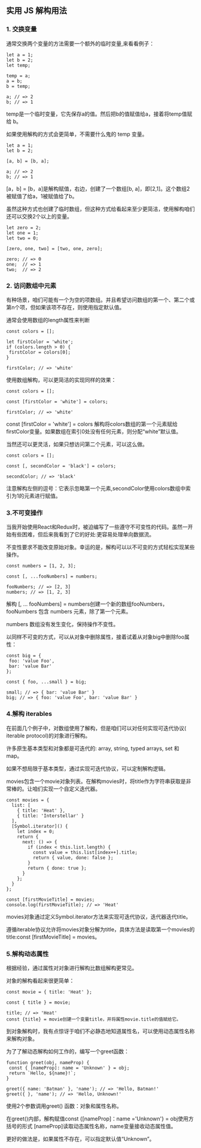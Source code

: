 ## 实用 JS 解构用法
### 1. 交换变量
通常交换两个变量的方法需要一个额外的临时变量,来看看例子：
```
let a = 1;
let b = 2;
let temp;

temp = a;
a = b;
b = temp;

a; // => 2
b; // => 1
```
temp是一个临时变量，它先保存a的值。然后把b的值赋值给a，接着将temp值赋给 b。

如果使用解构的方式会更简单，不需要什么鬼的 temp 变量。
```
let a = 1;
let b = 2;

[a, b] = [b, a];

a; // => 2
b; // => 1
```
[a，b] = [b，a]是解构赋值，右边，创建了一个数组[b, a]，即[2,1]。这个数组2被赋值了给a，1被赋值给了b。

虽然这种方式也创建了临时数组，但这种方式给看起来至少更简洁，使用解构咱们还可以交换2个以上的变量。
```
let zero = 2;
let one = 1;
let two = 0;

[zero, one, two] = [two, one, zero];

zero; // => 0
one;  // => 1
two;  // => 2
```
### 2. 访问数组中元素
有种场景，咱们可能有一个为空的项数组。并且希望访问数组的第一个、第二个或第n个项，但如果该项不存在，则使用指定默认值。

通常会使用数组的length属性来判断
```
const colors = [];

let firstColor = 'white';
if (colors.length > 0) {
 firstColor = colors[0];
}

firstColor; // => 'white'
```
使用数组解构，可以更简洁的实现同样的效果：
```
const colors = [];

const [firstColor = 'white'] = colors;

firstColor; // => 'white'
```
const [firstColor = 'white'] = colors 解构将colors数组的第一个元素赋给firstColor变量。如果数组在索引0处没有任何元素，则分配“white”默认值。

当然还可以更灵活，如果只想访问第二个元素，可以这么做。
```
const colors = [];

const [, secondColor = 'black'] = colors;

secondColor; // => 'black'
```
注意解构左侧的逗号：它表示忽略第一个元素,secondColor使用colors数组中索引为1的元素进行赋值。

### 3.不可变操作
当我开始使用React和Redux时，被迫编写了一些遵守不可变性的代码。虽然一开始有些困难，但后来我看到了它的好处:更容易处理单向数据流。

不变性要求不能改变原始对象。幸运的是，解构可以以不可变的方式轻松实现某些操作。
```
const numbers = [1, 2, 3];

const [, ...fooNumbers] = numbers;

fooNumbers; // => [2, 3]
numbers; // => [1, 2, 3]
```
解构 [, ... fooNumbers] = numbers创建一个新的数组fooNumbers，fooNumbers 包含 numbers 元素，除了第一个元素。

numbers 数组没有发生变化，保持操作不变性。

以同样不可变的方式，可以从对象中删除属性，接着试着从对象big中删除foo属性：
```
const big = {
 foo: 'value Foo',
 bar: 'value Bar'
};

const { foo, ...small } = big;

small; // => { bar: 'value Bar' }
big; // => { foo: 'value Foo', bar: 'value Bar' }
```
### 4.解构 iterables
在前面几个例子中，对数组使用了解构，但是咱们可以对任何实现可迭代协议( iterable protocol)的对象进行解构。

许多原生基本类型和对象都是可迭代的: array, string, typed arrays, set 和 map。

如果不想局限于基本类型，通过实现可迭代协议，可以定制解构逻辑。

movies包含一个movie对象列表。在解构movies时，将title作为字符串获取是非常棒的。让咱们实现一个自定义迭代器。
```
const movies = {
  list: [
    { title: 'Heat' }, 
    { title: 'Interstellar' }
  ],
  [Symbol.iterator]() {
    let index = 0;
    return {
      next: () => {
        if (index < this.list.length) {
          const value = this.list[index++].title;
          return { value, done: false };
        }
        return { done: true };
      }
    };
  }
};

const [firstMovieTitle] = movies;
console.log(firstMovieTitle); // => 'Heat'
```
movies对象通过定义Symbol.iterator方法来实现可迭代协议，迭代器迭代title。

遵循iterable协议允许将movies对象分解为title，具体方法是读取第一个movies的title:const [firstMovieTitle] = movies。

### 5.解构动态属性
根据经验，通过属性对对象进行解构比数组解构更常见。

对象的解构看起来很更简单：
```
const movie = { title: 'Heat' };

const { title } = movie;

title; // => 'Heat'
const {title} = movie创建一个变量title，并将属性movie.title的值赋给它。
```
到对象解构时，我有点惊讶于咱们不必静态地知道属性名，可以使用动态属性名称来解构对象。

为了了解动态解构如何工作的，编写一个greet函数：
```
function greet(obj, nameProp) {
 const { [nameProp]: name = 'Unknown' } = obj;
 return `Hello, ${name}!`;
}

greet({ name: 'Batman' }, 'name'); // => 'Hello, Batman!'
greet({ }, 'name'); // => 'Hello, Unknown!'
```
使用2个参数调用greet() 函数：对象和属性名称。

在greet()内部，解构赋值const {[nameProp]：name ='Unknown'} = obj使用方括号的形式 [nameProp]读取动态属性名称，name变量接收动态属性值。

更好的做法是，如果属性不存在，可以指定默认值“Unknown”。


